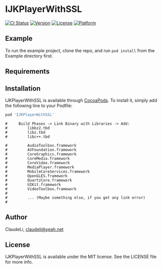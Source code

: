 # IJKPlayerWithSSL

[![CI Status](https://img.shields.io/travis/ClaudeLi/IJKPlayerWithSSL.svg?style=flat)](https://travis-ci.org/ClaudeLi/IJKPlayerWithSSL)
[![Version](https://img.shields.io/cocoapods/v/IJKPlayerWithSSL.svg?style=flat)](https://cocoapods.org/pods/IJKPlayerWithSSL)
[![License](https://img.shields.io/cocoapods/l/IJKPlayerWithSSL.svg?style=flat)](https://cocoapods.org/pods/IJKPlayerWithSSL)
[![Platform](https://img.shields.io/cocoapods/p/IJKPlayerWithSSL.svg?style=flat)](https://cocoapods.org/pods/IJKPlayerWithSSL)

## Example

To run the example project, clone the repo, and run `pod install` from the Example directory first.

## Requirements

## Installation

IJKPlayerWithSSL is available through [CocoaPods](https://cocoapods.org). To install
it, simply add the following line to your Podfile:

```ruby
pod 'IJKPlayerWithSSL'
```
```
#     Build Phases -> Link Binary with Libraries -> Add:
#         libbz2.tbd
#         libz.tbd
#         libc++.tbd

#         AudioToolbox.framework
#         AVFoundation.framework
#         CoreGraphics.framework
#         CoreMedia.framework
#         CoreVideo.framework
#         MediaPlayer.framework
#         MobileCoreServices.framework
#         OpenGLES.framework
#         QuartzCore.framework
#         UIKit.framework
#         VideoToolbox.framework
#
#         ... (Maybe something else, if you get any link error)
# 
```

## Author

ClaudeLi, claudeli@yeah.net

## License

IJKPlayerWithSSL is available under the MIT license. See the LICENSE file for more info.
